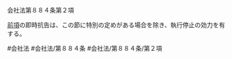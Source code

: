 会社法第８８４条第２項

[前項](会社法＿＿＿＿第８８４条第１項)の即時抗告は、この節に特別の定めがある場合を除き、執行停止の効力を有する。

#会社法
#会社法/第８８４条
#会社法/第８８４条/第２項
